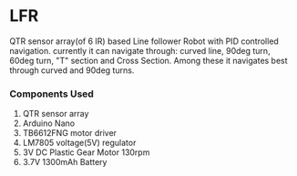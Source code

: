 # LFR 
QTR sensor array(of 6 IR) based Line follower Robot with PID controlled navigation. currently it can navigate through: curved line, 90deg turn, 60deg turn, "T" section and Cross Section. Among these it navigates best through curved and 90deg turns.

### Components Used
1. QTR sensor array
2. Arduino Nano
3. TB6612FNG motor driver
4. LM7805 voltage(5V) regulator
5. 3V DC Plastic Gear Motor 130rpm
6. 3.7V 1300mAh Battery

